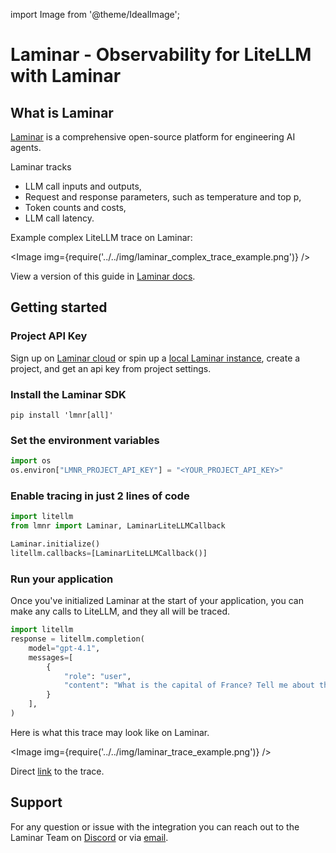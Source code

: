 import Image from '@theme/IdealImage';

# Laminar - Observability for LiteLLM with Laminar

## What is Laminar

[Laminar](https://www.lmnr.ai) is a comprehensive open-source platform
for engineering AI agents.

Laminar tracks
- LLM call inputs and outputs,
- Request and response parameters, such as temperature and top p,
- Token counts and costs,
- LLM call latency.

Example complex LiteLLM trace on Laminar:

<Image img={require('../../img/laminar_complex_trace_example.png')} />

View a version of this guide in [Laminar docs](https://docs.lmnr.ai/tracing/integrations/litellm).

## Getting started

### Project API Key

Sign up on [Laminar cloud](https://www.lmnr.ai/sign-up) or spin up a
[local Laminar instance](https://www.github.com/lmnr-ai/lmnr), create a project,
and get an api key from project settings.

### Install the Laminar SDK

```shell
pip install 'lmnr[all]'
```

### Set the environment variables

```python
import os
os.environ["LMNR_PROJECT_API_KEY"] = "<YOUR_PROJECT_API_KEY>"
```

### Enable tracing in just 2 lines of code

```python
import litellm
from lmnr import Laminar, LaminarLiteLLMCallback

Laminar.initialize()
litellm.callbacks=[LaminarLiteLLMCallback()]
```

### Run your application

Once you've initialized Laminar at the start of your application,
you can make any calls to LiteLLM, and they all will be traced.

```python
import litellm
response = litellm.completion(
    model="gpt-4.1",
    messages=[
        {
            "role": "user",
            "content": "What is the capital of France? Tell me about the city."
        }
    ],
)
```

Here is what this trace may look like on Laminar.

<Image img={require('../../img/laminar_trace_example.png')} />

Direct
[link](https://www.lmnr.ai/shared/traces/caabbd7b-d2f5-b538-b93d-b4abafe05ef4)
to the trace.

## Support

For any question or issue with the integration you can reach out to the 
Laminar Team on [Discord](https://discord.gg/nNFUUDAKub) or
via [email](mailto:founders@lmnr.ai).
